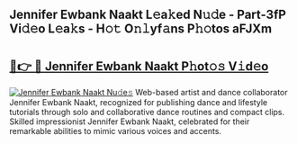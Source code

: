 ## Jennifer Ewbank Naakt L𝚎a𝚔ed N𝚞𝚍e - Part-3fP Vi𝚍𝚎o L𝚎a𝚔s - H𝚘𝚝 O𝚗𝚕yf𝚊ns P𝚑𝚘tos aFJXm

# <h2><a href="http://kf0xmb.oniu.top/?m=Jennifer+Ewbank+Naakt">🔗👉 🔴 Jennifer Ewbank Naakt P𝚑ot𝚘𝚜 V𝚒d𝚎o</a></h2>

[![Jennifer Ewbank Naakt Nu𝚍e𝚜](https://i.imgur.com/0qMVB7G.gif)](http://kf0xmb.oniu.top/?m=Jennifer+Ewbank+Naakt)
Web-based artist and dance collaborator Jennifer Ewbank Naakt, recognized for publishing dance and lifestyle tutorials through solo and collaborative dance routines and compact clips. Skilled impressionist Jennifer Ewbank Naakt, celebrated for their remarkable abilities to mimic various voices and accents.  
